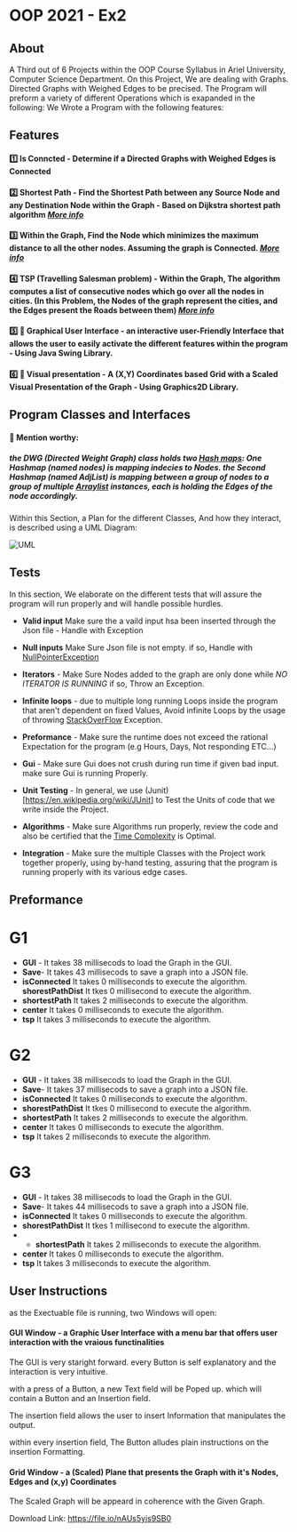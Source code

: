 # **OOP 2021 - Ex2** 

## About
 A Third out of 6 Projects within the OOP Course Syllabus in Ariel University, Computer Science Department.
 On this Project, We are dealing with Graphs. Directed Graphs with Weighed Edges to be precised.
 The Program will preform a variety of different Operations which is exapanded in the following:
 We Wrote a Program with the following features:

## Features

#### :one: **Is Conncted - Determine if a Directed Graphs with Weighed Edges is Connected**

#### :two: Shortest Path - Find the Shortest Path between any Source Node and any Destination Node within the Graph - Based on Dijkstra shortest path algorithm _[More info](https://en.wikipedia.org/wiki/Dijkstra%27s_algorithm)_

#### :three: **Within the Graph, Find the Node which minimizes the maximum distance to all the other nodes. Assuming the graph is Connected.  _[More info](https://en.wikipedia.org/wiki/Graph_center)_**

#### :four: TSP (Travelling Salesman problem) - Within the Graph, The algorithm computes a list of consecutive nodes which go over all the nodes in cities. (In this Problem, the Nodes of the graph represent the cities, and the Edges present the Roads between them) _[More info](https://en.wikipedia.org/wiki/Travelling_salesman_problem)_

#### :five: :iphone: Graphical User Interface - an interactive user-Friendly Interface that allows the user to easily activate the different features within the program - Using Java Swing Library.

#### :six: :iphone: Visual presentation - A (X,Y) Coordinates based Grid with a Scaled Visual Presentation of the Graph - Using Graphics2D Library.

## Program Classes and Interfaces 

#### :red_circle: Mention worthy:

##### the DWG (Directed Weight Graph) class holds two [Hash maps](https://en.wikipedia.org/wiki/Hash_table): One Hashmap (named nodes) is mapping indecies to Nodes. the Second  Hashmap (named AdjList) is mapping between a group of nodes to a group of multiple [Arraylist](https://docs.oracle.com/javase/7/docs/api/java/util/ArrayList.html) instances, each is holding the Edges of the node accordingly.

Within this Section, a Plan for the different Classes, And how they interact, is described using a UML Diagram:

![UML](https://user-images.githubusercontent.com/92685838/145684649-a00666f6-cbca-47cd-8ee4-ff39f818f7b7.png)

## Tests
 
 In this section, We elaborate on the different tests that will assure the program will run properly and will handle possible hurdles.
 
 - **Valid input** Make sure the a vaild input hsa been inserted through the Json file - Handle with Exception 
 
 - **Null inputs** Make Sure Json file is not empty. if so, Handle with [NullPointerException](https://www.geeksforgeeks.org/null-pointer-exception-in-java/)
 
 - **Iterators** - Make Sure Nodes added to the graph are only done while *NO ITERATOR IS RUNNING* if so, Throw an Exception.
 
 - **Infinite loops** - due to multiple long running Loops inside the program that aren't dependent on fixed Values, Avoid infinite Loops by the usage of throwing 
 [StackOverFlow](https://www.geeksforgeeks.org/stackoverflowerror-in-java-with-examples/) Exception.
 
 - **Preformance** - Make sure the runtime does not exceed the rational Expectation for the program (e.g Hours, Days, Not responding ETC...)

- **Gui** - Make sure Gui does not crush during run time if given bad input. make sure Gui is running Properly.

- **Unit Testing** - In general, we use (Junit)[https://en.wikipedia.org/wiki/JUnit] to Test the Units of code that we write inside the Project.

- **Algorithms** - Make sure Algorithms run properly, review the code and also be certified that the [Time Complexity](https://en.wikipedia.org/wiki/Time_complexity) is Optimal.

- **Integration** - Make sure the multiple Classes with the Project work together properly, using by-hand testing, assuring that the program is running properly with its various edge cases.

## Preformance
# G1
- **GUI** - It takes 38 millisecods to load the Graph in the GUI.
- **Save**- It takes 43 millisecods to save a graph into a JSON file.
- **isConnected** It takes 0 milliseconds to execute the algorithm.
**shorestPathDist** It tkes 0 millisecond to execute the algorithm.
- **shortestPath** It takes 2 milliseconds to execute the algorithm.
- **center** It takes 0 milliseconds to execute the algorithm.
- **tsp** It takes 3 milliseconds to execute the algorithm.
 
# G2

- **GUI** - It takes 38 millisecods to load the Graph in the GUI.
- **Save**- It takes 37 millisecods to save a graph into a JSON file.
- **isConnected** It takes 0 milliseconds to execute the algorithm.
- **shorestPathDist** It tkes 0 millisecond to execute the algorithm.
- **shortestPath** It takes 2 milliseconds to execute the algorithm.
- **center** It takes 0 milliseconds to execute the algorithm.
- **tsp** It takes 2 milliseconds to execute the algorithm.
# G3
- **GUI** - It takes 38 millisecods to load the Graph in the GUI.
- **Save**- It takes 44 millisecods to save a graph into a JSON file.
- **isConnected** It takes 0 milliseconds to execute the algorithm.
- **shorestPathDist** It tkes 1 millisecond to execute the algorithm.
- - **shortestPath** It takes 2 milliseconds to execute the algorithm.
- **center** It takes 0 milliseconds to execute the algorithm.
- **tsp** It takes 3 milliseconds to execute the algorithm.
## User Instructions
 
as the Exectuable file is running, two Windows will open: 

#### GUI Window - a Graphic User Interface with a menu bar that offers user interaction with the vraious functinalities 
The GUI is very staright forward. every Button is self explanatory and the interaction is very intuitive. 

with a press of a Button, a new Text field will be Poped up. which will contain a Button and an Insertion field. 

The insertion field allows the user to insert Information that manipulates the output. 

within every insertion field, The Button alludes plain instructions on the insertion Formatting.

#### Grid Window - a (Scaled) Plane that presents the Graph with it's Nodes, Edges and (x,y) Coordinates 

The Scaled Graph will be appeard in coherence with the Given Graph.

Download Link: https://file.io/nAUs5yis9SB0




